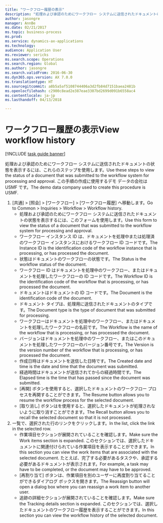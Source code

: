 ```yaml
--- 
title: "ワークフロー履歴の表示"
description: "処理および承認のためにワークフロー システムに送信されたドキュメントの状態を表示するには、これらのステップを使用します。"
author: jasongre
manager: AnnBe
ms.date: 02/21/2017
ms.topic: business-process
ms.prod: 
ms.service: dynamics-ax-applications
ms.technology: 
audience: Application User
ms.reviewer: sericks
ms.search.scope: Operations
ms.search.region: Global
ms.author: jasongre
ms.search.validFrom: 2016-06-30
ms.dyn365.ops.version: AX 7.0.0
ms.translationtype: HT
ms.sourcegitcommit: a8b5a5af5108744406a3d2fb84d7151baea2481b
ms.openlocfilehash: c2900c8ead2e387eae3307bd2699d091b6558ac4
ms.contentlocale: ja-jp
ms.lasthandoff: 04/13/2018

---
```

# <a name="view-workflow-history"></a><span data-ttu-id="e9e2c-103">ワークフロー履歴の表示</span><span class="sxs-lookup"><span data-stu-id="e9e2c-103">View workflow history</span></span>

[!INCLUDE [task guide banner](../../includes/task-guide-banner.md)]

<span data-ttu-id="e9e2c-104">処理および承認のためにワークフロー システムに送信されたドキュメントの状態を表示するには、これらのステップを使用します。</span><span class="sxs-lookup"><span data-stu-id="e9e2c-104">Use these steps to view the status of a document that was submitted to the workflow system for processing and approval.</span></span> <span data-ttu-id="e9e2c-105">この手順の作成に使用するデモ データの会社は USMF です。</span><span class="sxs-lookup"><span data-stu-id="e9e2c-105">The demo data company used to create this procedure is USMF.</span></span>

1. <span data-ttu-id="e9e2c-106">[共通] > [照会] > [ワークフロー] > [ワークフロー履歴] へ移動します。</span><span class="sxs-lookup"><span data-stu-id="e9e2c-106">Go to Common > Inquiries > Workflow > Workflow history.</span></span>
    * <span data-ttu-id="e9e2c-107">処理および承認のためにワークフロー システムに送信されたドキュメントの状態を表示するには、このフォームを使用します。</span><span class="sxs-lookup"><span data-stu-id="e9e2c-107">Use this form to view the status of a document that was submitted to the workflow system for processing and approval.</span></span>  
    * <span data-ttu-id="e9e2c-108">ワークフロー インスタンス ID は、ドキュメントを処理中または処理済のワークフロー インスタンスにおけるワークフロー ID コードです。</span><span class="sxs-lookup"><span data-stu-id="e9e2c-108">The Instance ID is      the identification code of the workflow instance that is processing, or has processed the document.</span></span>  
    * <span data-ttu-id="e9e2c-109">状態はドキュメントのワークフローの状態です。</span><span class="sxs-lookup"><span data-stu-id="e9e2c-109">The Status is the workflow status of the document.</span></span>  
    * <span data-ttu-id="e9e2c-110">ワークフロー ID はドキュメントを処理中のワークフロー、またはドキュメントを処理したワークフローの ID コードです。</span><span class="sxs-lookup"><span data-stu-id="e9e2c-110">The Workflow ID is the identification code of the workflow that is processing, or has processed the document.</span></span>  
    * <span data-ttu-id="e9e2c-111">ドキュメントはドキュメントの ID コードです。</span><span class="sxs-lookup"><span data-stu-id="e9e2c-111">The Document is the identification code of the document.</span></span>  
    * <span data-ttu-id="e9e2c-112">ドキュメント タイプは、処理用に送信されたドキュメントのタイプです。</span><span class="sxs-lookup"><span data-stu-id="e9e2c-112">The Document type is the type of document that was submitted for processing.</span></span>  
    * <span data-ttu-id="e9e2c-113">ワークフローはドキュメントを処理中のワークフロー、またはドキュメントを処理したワークフローの名前です。</span><span class="sxs-lookup"><span data-stu-id="e9e2c-113">The Workflow is the name of the workflow that is processing, or has processed the document.</span></span>  
    * <span data-ttu-id="e9e2c-114">バージョンはドキュメントを処理中のワークフロー、またはこのドキュメントを処理したワークフローのバージョン番号です。</span><span class="sxs-lookup"><span data-stu-id="e9e2c-114">The Version is the version number of the workflow that is processing, or has processed the document.</span></span>  
    * <span data-ttu-id="e9e2c-115">作成日時はドキュメントを送信した日時です。</span><span class="sxs-lookup"><span data-stu-id="e9e2c-115">The Created date and time is the date and time that the document was submitted.</span></span>  
    * <span data-ttu-id="e9e2c-116">経過時間はドキュメントが送信されてからの経過時間です。</span><span class="sxs-lookup"><span data-stu-id="e9e2c-116">The Elapsed time is the time that has passed since the document was submitted.</span></span>  
    * <span data-ttu-id="e9e2c-117">[再開] ボタンを使用すると、選択したドキュメントのワークフロー プロセスを再開することができます。</span><span class="sxs-lookup"><span data-stu-id="e9e2c-117">The Resume button allows you to resume the workflow process for the selected document.</span></span>  
    * <span data-ttu-id="e9e2c-118">[取り消し] ボタンはを使用すると、選択したドキュメントが処理されないように取り消すことができます。</span><span class="sxs-lookup"><span data-stu-id="e9e2c-118">The Recall button allows you to recall the selected document so that it is not processed.</span></span>   
2. <span data-ttu-id="e9e2c-119">一覧で、選択された行のリンクをクリックします。</span><span class="sxs-lookup"><span data-stu-id="e9e2c-119">In the list, click the link in the selected row.</span></span>
    * <span data-ttu-id="e9e2c-120">作業項目セクションが展開されていることを確認します。</span><span class="sxs-lookup"><span data-stu-id="e9e2c-120">Make sure the Work items section is expanded.</span></span>    <span data-ttu-id="e9e2c-121">このセクションでは、選択したドキュメントに関連付けられている作業項目を表示することができます。</span><span class="sxs-lookup"><span data-stu-id="e9e2c-121">In this section you can view the work items that are associated with the selected document.</span></span> <span data-ttu-id="e9e2c-122">たとえば、完了する必要があるタスクや、承認する必要があるドキュメントが表示されます。</span><span class="sxs-lookup"><span data-stu-id="e9e2c-122">For example, a task may have to be completed, or the document may have to be approved.</span></span>  
    * <span data-ttu-id="e9e2c-123">[再割り当て] ボタンは、作業項目を別のユーザーに再度割り当てることができるダイアログ ボックスを開きます。</span><span class="sxs-lookup"><span data-stu-id="e9e2c-123">The Reassign button will open a dialog box where you can reassign a work item to another user.</span></span>  
    * <span data-ttu-id="e9e2c-124">追跡の詳細セクションが展開されていることを確認します。</span><span class="sxs-lookup"><span data-stu-id="e9e2c-124">Make sure the Tracking details section is expanded.</span></span>    <span data-ttu-id="e9e2c-125">このセクションでは、選択したドキュメントのワークフロー履歴を表示することができます。</span><span class="sxs-lookup"><span data-stu-id="e9e2c-125">In this section you can view the workflow history of the selected document.</span></span>  


